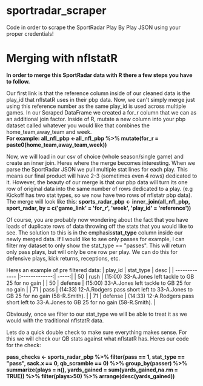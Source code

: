 # sportradar_scraper
Code in order to scrape the SportRadar Play By Play JSON using your proper credentials!
# Merging with nflstatR

**In order to merge this SportRadar data with R there a few steps you have to follow.**

Our first link is that the reference column inside of our cleaned data is the play_id that nflstatR uses in their pbp data. Now, we can't simply merge just using this reference number as the same play_id is used across multiple games. In our Scraped DataFrame we created a for_r column that we can as an additional join factor. Inside of R, mutate a new column into your pbp dataset called whatever you would like that combines the home_team,away_team and week. </body><br>
**For example: all_nfl_pbp <-all_nfl_pbp %>% mutate(for_r = paste0(home_team,away_team,week))**


Now, we will load in our csv of choice (whole season/single game) and create an inner join. Heres where the merge becomes interesting. When we parse the SportRadar JSON we pull multiple stat lines for each play. This means our final product will have 2-3 (sometimes even 4 rows) dedicated to it. However, the beauty of our merge is that our pbp data will turn its one row of original data into the same number of rows dedicated to a play. (e.g Kickoff has two stat types, so we now have two rows of nflstatr pbp data). The merge will look like this:
**sports_radar_pbp <- inner_join(all_nfl_pbp, sport_radar, by = c('game_link' = 'for_r', 'week', 'play_id' = 'reference'))**


Of course, you are probably now wondering about the fact that you have loads of duplicate rows of data throwing off the stats that you would like to see. The solution to this is in the emphasis**stat_type** column inside our newly merged data. If I would like to see only passes for example, I can filter my dataset to only show the stat_type == "passes". This will return only pass plays, but will only be one row per play. We can do this for defensive plays, kick returns, receptions, etc.

Heres an example of pre filtered data:
| play_id        | stat_type           | desc  |
| ------------- |:-------------:| -----:|
| 50   | rush | (15:00) 33-A.Jones left tackle to GB 25 for no gain  |
| 50      | defense      |   (15:00) 33-A.Jones left tackle to GB 25 for no gain  |
| 71 | pass | (14:33) 12-A.Rodgers pass short left to 33-A.Jones to GB 25 for no gain (58-R.Smith). |
| 71 | defense | (14:33) 12-A.Rodgers pass short left to 33-A.Jones to GB 25 for no gain (58-R.Smith). |

Obviously, once we filter to our stat_type we will be able to treat it as we would with the traditional nflstatR data.

Lets do a quick double check to make sure everything makes sense. For this we will check our QB stats against what nflstatR has. Heres our code for the check:

**pass_checks <- sports_radar_pbp %>% filter(pass == 1, stat_type == "pass", sack.x == 0, qb_scramble == 0) %>% group_by(passer) %>% summarize(plays = n(), yards_gained = sum(yards_gained,na.rm = TRUE)) %>% filter(plays>50) %>% arrange(desc(yards_gained))**



